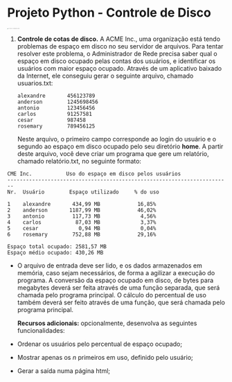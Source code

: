 # Projeto Python - Controle de Disco

<img src="https://lh3.googleusercontent.com/proxy/jNpPdrTNEiouto5_5X0YjsW-qBnInVAiHJI1Ggp0Lsa8fJmjn1bXd2GxZdnrALfmz-oyuu9M6mVCRjcIzwnlb1G2hEYY0tuzlGu64jrGNabaa1aqXWTsuDubkNCnfAi9enxUKCbRmaPpFBPq" alt="PET-Elétrica UFF -Introdução ao Python |" style="zoom:10%;" />



1. **Controle de cotas de disco.** A ACME Inc., uma organização está tendo problemas de espaço em disco no seu servidor de arquivos. Para tentar resolver este problema, o Administrador de Rede precisa saber qual o espaço em disco ocupado pelas contas dos usuários, e identificar os usuários com maior espaço ocupado. Através de um aplicativo baixado da Internet, ele conseguiu gerar o seguinte arquivo, chamado usuarios.txt:

   ```
   alexandre       456123789
   anderson        1245698456
   antonio         123456456
   carlos          91257581
   cesar           987458
   rosemary        789456125
   ```

   Neste arquivo, o primeiro campo corresponde ao login do usuário e o segundo ao espaço em disco ocupado pelo seu diretório **home**. A partir deste arquivo, você deve criar um programa que gere um relatório, chamado relatório.txt, no seguinte formato:

```
CME Inc.           Uso do espaço em disco pelos usuários
------------------------------------------------------------------------
Nr.  Usuário        Espaço utilizado     % do uso

1    alexandre       434,99 MB            16,85%
2    anderson       1187,99 MB            46,02%
3    antonio         117,73 MB             4,56%
4    carlos           87,03 MB             3,37%
5    cesar             0,94 MB             0,04%
6    rosemary        752,88 MB            29,16%

Espaço total ocupado: 2581,57 MB
Espaço médio ocupado: 430,26 MB
```

- O arquivo de entrada deve ser lido, e os dados armazenados em memória, caso sejam necessários, de forma a agilizar a execução do programa. A conversão da espaço ocupado em disco, de bytes para megabytes deverá ser feita através de uma função separada, que será chamada pelo programa principal. O cálculo do percentual de uso também deverá ser feito através de uma função, que será chamada pelo programa principal.

  

  **Recursos adicionais:** opcionalmente, desenvolva as seguintes funcionalidades:

- Ordenar os usuários pelo percentual de espaço ocupado;

- Mostrar apenas os *n* primeiros em uso, definido pelo usuário;

- Gerar a saída numa página html;

